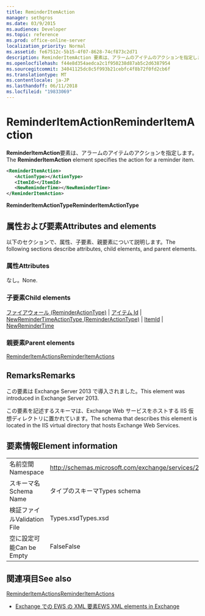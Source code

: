 ```yaml
---
title: ReminderItemAction
manager: sethgros
ms.date: 03/9/2015
ms.audience: Developer
ms.topic: reference
ms.prod: office-online-server
localization_priority: Normal
ms.assetid: fe67512c-5b15-4f07-8628-74cf873c2d71
description: ReminderItemAction 要素は、アラームのアイテムのアクションを指定します。
ms.openlocfilehash: f44e8d354aedca2c1f950238d87ab5c2d6387954
ms.sourcegitcommit: 34041125dc8c5f993b21cebfc4f8b72f0fd2cb6f
ms.translationtype: MT
ms.contentlocale: ja-JP
ms.lasthandoff: 06/11/2018
ms.locfileid: "19833069"
---
```

# <a name="reminderitemaction"></a><span data-ttu-id="46079-103">ReminderItemAction</span><span class="sxs-lookup"><span data-stu-id="46079-103">ReminderItemAction</span></span>

<span data-ttu-id="46079-104">**ReminderItemAction**要素は、アラームのアイテムのアクションを指定します。</span><span class="sxs-lookup"><span data-stu-id="46079-104">The **ReminderItemAction** element specifies the action for a reminder item.</span></span> 
  
```XML
<ReminderItemAction>
   <ActionType></ActionType>
   <ItemId></ItemId>
   <NewReminderTime></NewReminderTime>
</ReminderItemAction>
```

 <span data-ttu-id="46079-105">**ReminderItemActionType**</span><span class="sxs-lookup"><span data-stu-id="46079-105">**ReminderItemActionType**</span></span>
## <a name="attributes-and-elements"></a><span data-ttu-id="46079-106">属性および要素</span><span class="sxs-lookup"><span data-stu-id="46079-106">Attributes and elements</span></span>

<span data-ttu-id="46079-107">以下のセクションで、属性、子要素、親要素について説明します。</span><span class="sxs-lookup"><span data-stu-id="46079-107">The following sections describe attributes, child elements, and parent elements.</span></span>
  
### <a name="attributes"></a><span data-ttu-id="46079-108">属性</span><span class="sxs-lookup"><span data-stu-id="46079-108">Attributes</span></span>

<span data-ttu-id="46079-109">なし。</span><span class="sxs-lookup"><span data-stu-id="46079-109">None.</span></span>
  
### <a name="child-elements"></a><span data-ttu-id="46079-110">子要素</span><span class="sxs-lookup"><span data-stu-id="46079-110">Child elements</span></span>

<span data-ttu-id="46079-111">[ファイアウォール (ReminderActionType)](actiontype-reminderactiontype.md) | [アイテム Id](itemid.md) | [NewReminderTime](newremindertime.md)</span><span class="sxs-lookup"><span data-stu-id="46079-111">[ActionType (ReminderActionType)](actiontype-reminderactiontype.md) | [ItemId](itemid.md) | [NewReminderTime](newremindertime.md)</span></span>
  
### <a name="parent-elements"></a><span data-ttu-id="46079-112">親要素</span><span class="sxs-lookup"><span data-stu-id="46079-112">Parent elements</span></span>

[<span data-ttu-id="46079-113">ReminderItemActions</span><span class="sxs-lookup"><span data-stu-id="46079-113">ReminderItemActions</span></span>](reminderitemactions.md)
  
## <a name="remarks"></a><span data-ttu-id="46079-114">Remarks</span><span class="sxs-lookup"><span data-stu-id="46079-114">Remarks</span></span>

<span data-ttu-id="46079-115">この要素は Exchange Server 2013 で導入されました。</span><span class="sxs-lookup"><span data-stu-id="46079-115">This element was introduced in Exchange Server 2013.</span></span>
  
<span data-ttu-id="46079-116">この要素を記述するスキーマは、Exchange Web サービスをホストする IIS 仮想ディレクトリに置かれています。</span><span class="sxs-lookup"><span data-stu-id="46079-116">The schema that describes this element is located in the IIS virtual directory that hosts Exchange Web Services.</span></span>
  
## <a name="element-information"></a><span data-ttu-id="46079-117">要素情報</span><span class="sxs-lookup"><span data-stu-id="46079-117">Element information</span></span>

|||
|:-----|:-----|
|<span data-ttu-id="46079-118">名前空間</span><span class="sxs-lookup"><span data-stu-id="46079-118">Namespace</span></span>  <br/> |http://schemas.microsoft.com/exchange/services/2006/types  <br/> |
|<span data-ttu-id="46079-119">スキーマ名</span><span class="sxs-lookup"><span data-stu-id="46079-119">Schema Name</span></span>  <br/> |<span data-ttu-id="46079-120">タイプのスキーマ</span><span class="sxs-lookup"><span data-stu-id="46079-120">Types schema</span></span>  <br/> |
|<span data-ttu-id="46079-121">検証ファイル</span><span class="sxs-lookup"><span data-stu-id="46079-121">Validation File</span></span>  <br/> |<span data-ttu-id="46079-122">Types.xsd</span><span class="sxs-lookup"><span data-stu-id="46079-122">Types.xsd</span></span>  <br/> |
|<span data-ttu-id="46079-123">空に設定可能</span><span class="sxs-lookup"><span data-stu-id="46079-123">Can be Empty</span></span>  <br/> |<span data-ttu-id="46079-124">False</span><span class="sxs-lookup"><span data-stu-id="46079-124">False</span></span>  <br/> |
   
## <a name="see-also"></a><span data-ttu-id="46079-125">関連項目</span><span class="sxs-lookup"><span data-stu-id="46079-125">See also</span></span>



[<span data-ttu-id="46079-126">ReminderItemActions</span><span class="sxs-lookup"><span data-stu-id="46079-126">ReminderItemActions</span></span>](reminderitemactions.md)


- [<span data-ttu-id="46079-127">Exchange での EWS の XML 要素</span><span class="sxs-lookup"><span data-stu-id="46079-127">EWS XML elements in Exchange</span></span>](ews-xml-elements-in-exchange.md)

